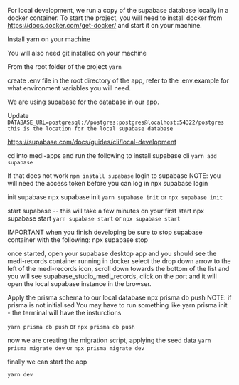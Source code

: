 For local development, we run a copy of the supabase database locally in a docker container. To start the project, you will need to install docker from https://docs.docker.com/get-docker/ and start it on your machine.

Install yarn on your machine

You will also need git installed on your machine

From the root folder of the project
`yarn`

create .env file in the root directory of the app, refer to the .env.example for what environment variables you will need.

We are using supabase for the database in our app.

Update
`DATABASE_URL=postgresql://postgres:postgres@localhost:54322/postgres this is the location for the local supabase database`

https://supabase.com/docs/guides/cli/local-development

cd into medi-apps and run the following to install supabase cli
`yarn add supabase`

If that does not work
`npm install supabase`
login to supabase NOTE: you will need the access token before you can log in npx supabase login

init supabase npx supabase init
`yarn supabase init`
or
`npx supabase init`

start supabase -- this will take a few minutes on your first start npx supabase start
`yarn supabase start`
or
`npx supabase start`

IMPORTANT when you finish developing be sure to stop supabase container with the following: npx supabase stop

once started, open your supabase desktop app and you should see the medi-records container running in docker select the drop down arrow to the left of the medi-records icon, scroll down towards the bottom of the list and you will see supabase_studio_medi_records, click on the port and it will open the local supabase instance in the browser.

Apply the prisma schema to our local database npx prisma db push NOTE: if prisma is not initialised
You may have to run something like yarn prisma init - the terminal will have the insturctions

`yarn prisma db push`
or
`npx prisma db push`

now we are creating the migration script, applying the seed data
`yarn prisma migrate dev`
or
`npx prisma migrate dev`

finally we can start the app

`yarn dev`
